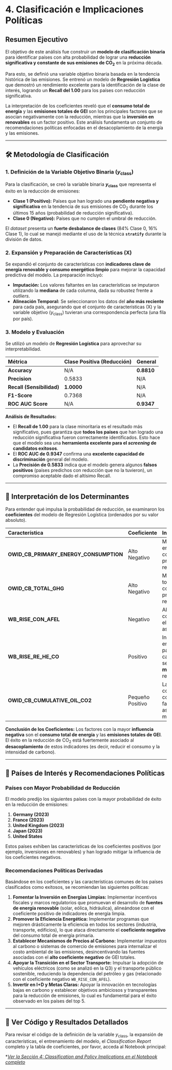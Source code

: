 # 4. Clasificación e Implicaciones Políticas
## Resumen Ejecutivo

El objetivo de este análisis fue construir un **modelo de clasificación binaria** para identificar países con alta probabilidad de lograr una **reducción significativa y constante de sus emisiones de $\text{CO}_2$** en la próxima década.

Para esto, se definió una variable objetivo binaria basada en la tendencia histórica de las emisiones. Se entrenó un modelo de **Regresión Logística** que demostró un rendimiento excelente para la identificación de la clase de interés, logrando un **Recall del 1.00** para los países con reducción significativa.

La interpretación de los coeficientes reveló que el **consumo total de energía** y las **emisiones totales de GEI** son los principales factores que se asocian negativamente con la reducción, mientras que la **inversión en renovables** es un factor positivo. Este análisis fundamenta un conjunto de recomendaciones políticas enfocadas en el desacoplamiento de la energía y las emisiones.

---

## 🛠️ Metodología de Clasificación

### 1. Definición de la Variable Objetivo Binaria ($y_{\text{class}}$)
Para la clasificación, se creó la variable binaria **$y_{\text{class}}$** que representa el éxito en la reducción de emisiones:
* **Clase 1 (Positivo):** Países que han logrado una **pendiente negativa y significativa** en la tendencia de sus emisiones de $\text{CO}_2$ durante los últimos 15 años (probabilidad de reducción significativa).
* **Clase 0 (Negativo):** Países que no cumplen el umbral de reducción.

El *dataset* presenta un **fuerte desbalance de clases** (84% Clase 0, 16% Clase 1), lo cual se manejó mediante el uso de la técnica **`stratify`** durante la división de datos.

### 2. Expansión y Preparación de Características ($\text{X}$)
Se expandió el conjunto de características con **indicadores clave de energía renovable y consumo energético limpio** para mejorar la capacidad predictiva del modelo. La preparación incluyó:
* **Imputación:** Los valores faltantes en las características se imputaron utilizando la **mediana** de cada columna, dada su robustez frente a *outliers*.
* **Alineación Temporal:** Se seleccionaron los datos del **año más reciente** para cada país, asegurando que el conjunto de características ($\text{X}$) y la variable objetivo ($y_{\text{class}}$) tuvieran una correspondencia perfecta (una fila por país).

### 3. Modelo y Evaluación

Se utilizó un modelo de **Regresión Logística** para aprovechar su interpretabilidad.

| Métrica | Clase Positiva (Reducción) | General |
| :--- | :--- | :--- |
| **Accuracy** | N/A | **0.8810** |
| **Precision** | 0.5833 | N/A |
| **Recall (Sensibilidad)** | **1.0000** | N/A |
| **F1-Score** | 0.7368 | N/A |
| **ROC AUC Score** | N/A | **0.9347** |

**Análisis de Resultados:**
* El **Recall de 1.00** para la clase minoritaria es el resultado más significativo, pues garantiza que **todos los países** que han logrado una reducción significativa fueron correctamente identificados. Esto hace que el modelo sea una **herramienta excelente para el *screening* de candidatos exitosos**.
* El **ROC AUC de 0.9347** confirma una **excelente capacidad de discriminación** general del modelo.
* La **Precisión de 0.5833** indica que el modelo genera algunos **falsos positivos** (países predichos con reducción que no la tuvieron), un compromiso aceptable dado el altísimo Recall.

---

## 🧐 Interpretación de los Determinantes

Para entender qué impulsa la probabilidad de reducción, se examinaron los **coeficientes** del modelo de Regresión Logística (ordenados por su valor absoluto).

| Característica | Coeficiente | Interpretación |
| :--- | :--- | :--- |
| **OWID\_CB\_PRIMARY\_ENERGY\_CONSUMPTION** | Alto Negativo | Mayor consumo de energía total se asocia con una **menor** probabilidad de reducción significativa. |
| **OWID\_CB\_TOTAL\_GHG** | Alto Negativo | Mayores emisiones totales de GEI se asocian con una **menor** probabilidad de reducción. |
| **WB\_RISE\_CON\_AFEL** | Negativo | Alto consumo de combustibles fósiles en el sector transporte se asocia negativamente. |
| **WB\_RISE\_RE\_HE\_CO** | Positivo | Indicadores de uso de energías renovables para calefacción/refrigeración se asocian con una **mayor** probabilidad de reducción. |
| **OWID\_CB\_CUMULATIVE\_OIL\_CO2** | Pequeño Positivo | La experiencia histórica con el petróleo, una vez controlada por otros factores, tiene una asociación marginalmente positiva. |

**Conclusión de los Coeficientes:** Los factores con la mayor **influencia negativa** son el **consumo total de energía** y las **emisiones totales de GEI**. El éxito en la reducción de $\text{CO}_2$ está fuertemente asociado al **desacoplamiento** de estos indicadores (es decir, reducir el consumo y la intensidad de carbono).

---

## 🎯 Países de Interés y Recomendaciones Políticas

### Países con Mayor Probabilidad de Reducción
El modelo predijo los siguientes países con la mayor probabilidad de éxito en la reducción de emisiones:

1.  **Germany (2023)**
2.  **France (2023)**
3.  **United Kingdom (2023)**
4.  **Japan (2023)**
5.  **United States**

Estos países exhiben las características de los coeficientes positivos (por ejemplo, inversiones en renovables) y han logrado mitigar la influencia de los coeficientes negativos.

### Recomendaciones Políticas Derivadas

Basándose en los coeficientes y las características comunes de los países clasificados como exitosos, se recomiendan las siguientes políticas:

1.  **Fomentar la Inversión en Energías Limpias:** Implementar incentivos fiscales y marcos regulatorios que promuevan el desarrollo de **fuentes de energía renovable** (solar, eólica, hidráulica), alineándose con el coeficiente positivo de indicadores de energía limpia.
2.  **Promover la Eficiencia Energética:** Implementar programas que mejoren drásticamente la eficiencia en todos los sectores (industria, transporte, edificios), lo que ataca directamente el **coeficiente negativo** del consumo total de energía primaria.
3.  **Establecer Mecanismos de Precios al Carbono:** Implementar impuestos al carbono o sistemas de comercio de emisiones para internalizar el costo ambiental de las emisiones, desincentivando las fuentes asociadas con el **alto coeficiente negativo** de GEI totales.
4.  **Apoyar la Transición en el Sector Transporte:** Impulsar la adopción de vehículos eléctricos (como se analizó en la Q3) y el transporte público sostenible, reduciendo la dependencia del petróleo y gas (relacionado con el coeficiente negativo `WB_RISE_CON_AFEL`).
5.  **Invertir en I+D y Metas Claras:** Apoyar la innovación en tecnologías bajas en carbono y establecer objetivos ambiciosos y transparentes para la reducción de emisiones, lo cual es fundamental para el éxito observado en los países del top 5.

---

## 🔗 Ver Código y Resultados Detallados

Para revisar el código de la definición de la variable $y_{\text{class}}$, la expansión de características, el entrenamiento del modelo, el *Classification Report* completo y la tabla de coeficientes, por favor, acceda al Notebook principal:

**[Ver la Sección 4: Classification and Policy Implications en el Notebook completo](https://colab.research.google.com/drive/1PvvgftZqU8oRfxvQzB_P8Osi0-a4goSz?usp=sharing)*


